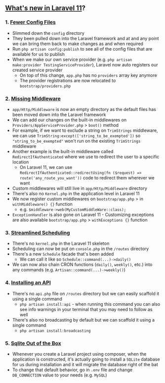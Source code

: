 
## [What's new in Laravel 11](https://laracasts.com/series/whats-new-in-laravel-11)?

### 1. [Fewer Config Files](https://laracasts.com/series/whats-new-in-laravel-11/episodes/1)
   - Slimmed down the `config` directory
   - They been pulled down into the Laravel framework and at and any point we can bring them back to make changes as and when required
   - Run `php artisan config:publish` to see all of the config files that are available for us to publish
   - When we make our own service provider (e.g. `php artisan make:provider TestingServiceProvider`), Laravel now auto registers our created service provider
     - On top of this change, `app.php` has no `providers` array key anymore
     - The provider registrations are now relocated to `bootstrap/providers.php`
   
### 2. [Missing Middleware](https://laracasts.com/series/whats-new-in-laravel-11/episodes/2)
   - `app/Http/Middleware` is now an empty directory as the default files has been moved down into the Laravel framework
   - We can add our changes on the built-in middlewares on `Providers/AppServiceProvider.php` > `boot()` method
   - For example, if we want to exclude a string on `TrimStrings` middleware, we can use `TrimString:except(['string_to_be_exempted'])` so `"string_to_be_exempted"` won't run on the existing `TrimStrings` middleware
   - Another example is the built-in middleware called `RedirectIfAuthenticated` where we use to redirect the user to a specific location
     - On Laravel 11, we can use `RedirectIfAuthenticated::redirectUsing(fn ($request) => route('any_route_you_want'))` code to redirect them wherever we want
   - Custom middlewares will still live in `app/Http/Middleware` directory
   - There's also no `Kernel.php` in the application level in Laravel 11
   - We now register custom middlewares on `bootstrap/app.php` > in `withMiddleware() {}` function
      - e.g. `$middleware->web(MyCustomMiddleWare::class);`
- `ExceptionHandler` is also gone on Laravel 11
      -  Customizing exceptions are also available `bootstrap/app.php` > `withExceptions {}` function

### 3. [Streamlined Scheduling](https://laracasts.com/series/whats-new-in-laravel-11/episodes/3)
   - There's no `kernel.php` in the Laravel 11 skeleton
   - Scheduling can now be put on `console.php` in the `/routes` directory
   - There's a new `Schedule` facade that's been added
      - We can call it like so `Schedule::command(...)->daily()`
   - We can now also chain CRON functions (`daily()`, `weekly()`, etc.) into any commands (e.g. `Artisan::command(...)->weekly()`)

### 4. [Installing an API](https://laracasts.com/series/whats-new-in-laravel-11/episodes/4)
   - There's no `api.php` file on `/routes` directory but we can easily scaffold it using a single command
      - `php artisan install:api` - when running this command you can also see info warnings in your terminal that you may need to follow as well
   - There's also no broadcasting by default but we can scaffold it using a single command
      - `php artisan install:broadcasting` 
### 5. [Sqlite Out of the Box](https://laracasts.com/series/whats-new-in-laravel-11/episodes/5)
   - Whenever you create a Laravel project using composer, when the application is constructed, it's actually going to install a `SQLite` database for us during installation and it will migrate the database right of the bat
   - To change that default behavior, go in `.env` file and change `DB_CONNECTION` value to your needs (e.g. `MySQL`)
